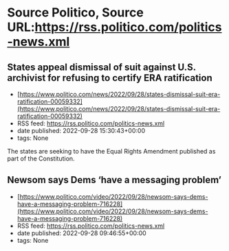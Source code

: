 # Source Politico, Source URL:https://rss.politico.com/politics-news.xml

## States appeal dismissal of suit against U.S. archivist for refusing to certify ERA ratification
 - [https://www.politico.com/news/2022/09/28/states-dismissal-suit-era-ratification-00059332](https://www.politico.com/news/2022/09/28/states-dismissal-suit-era-ratification-00059332)
 - RSS feed: https://rss.politico.com/politics-news.xml
 - date published: 2022-09-28 15:30:43+00:00
 - tags: None

The states are seeking to have the Equal Rights Amendment published as part of the Constitution.

## Newsom says Dems ‘have a messaging problem’
 - [https://www.politico.com/video/2022/09/28/newsom-says-dems-have-a-messaging-problem-716228](https://www.politico.com/video/2022/09/28/newsom-says-dems-have-a-messaging-problem-716228)
 - RSS feed: https://rss.politico.com/politics-news.xml
 - date published: 2022-09-28 09:46:55+00:00
 - tags: None


